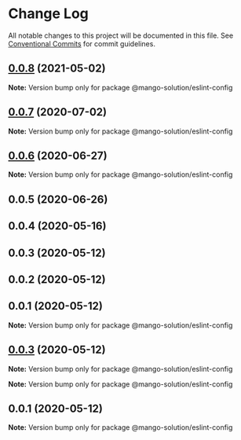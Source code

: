 # Change Log

All notable changes to this project will be documented in this file.
See [Conventional Commits](https://conventionalcommits.org) for commit guidelines.

## [0.0.8](https://github.com/MangoYellowH/mango-toolkit/compare/@mango-solution/eslint-config@0.0.7...@mango-solution/eslint-config@0.0.8) (2021-05-02)

**Note:** Version bump only for package @mango-solution/eslint-config





## [0.0.7](https://github.com/MangoYellowH/mango-toolkit/compare/@mango-solution/eslint-config@0.0.6...@mango-solution/eslint-config@0.0.7) (2020-07-02)

**Note:** Version bump only for package @mango-solution/eslint-config





## [0.0.6](https://github.com/MangoYellowH/mango-toolkit/compare/@mango-solution/eslint-config@0.0.5...@mango-solution/eslint-config@0.0.6) (2020-06-27)

**Note:** Version bump only for package @mango-solution/eslint-config





## 0.0.5 (2020-06-26)



## 0.0.4 (2020-05-16)



## 0.0.3 (2020-05-12)



## 0.0.2 (2020-05-12)



## 0.0.1 (2020-05-12)

**Note:** Version bump only for package @mango-solution/eslint-config





## [0.0.3](https://github.com/MangoYellowH/mango-toolkit/compare/v0.0.2...v0.0.3) (2020-05-12)

**Note:** Version bump only for package @mango-solution/eslint-config







**Note:** Version bump only for package @mango-solution/eslint-config





## 0.0.1 (2020-05-12)

**Note:** Version bump only for package @mango-solution/eslint-config
